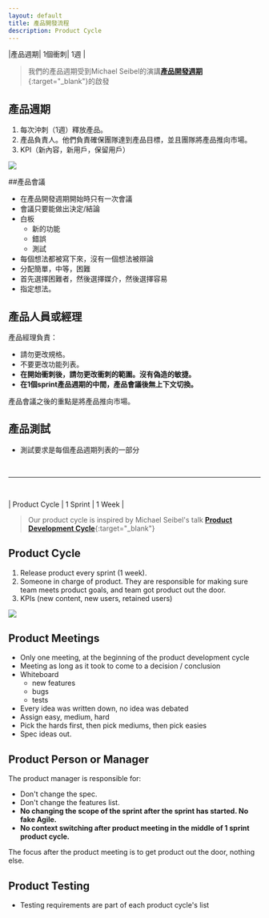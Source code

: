 ```yaml
---
layout: default
title: 產品開發流程
description: Product Cycle
---
```


|產品週期| 1個衝刺| 1週 |

>我們的產品週期受到Michael Seibel的演講[**產品開發週期**](https://www.youtube.com/watch?v=kzVvjKLdAbk){:target="_blank"}的啟發

## 產品週期

1. 每次沖刺（1週）釋放產品。
1. 產品負責人。他們負責確保團隊達到產品目標，並且團隊將產品推向市場。
1. KPI（新內容，新用戶，保留用戶）

<img src='https://lh3.googleusercontent.com/ttlT2l7oSO5M7VaNxOY7sAhlVl76D12x-BEgSg4If9CHxg-5qYfO0n0rc-DbZxmsvRqXW4fEQWQ1jJKUmtqATbka4FNu8kE3c2WHBPZZqNsQnfDIDvNvFo9cZEw6L685j6UKj8Yd3w=w1200' />

##產品會議

* 在產品開發週期開始時只有一次會議
* 會議只要能做出決定/結論
* 白板
  * 新的功能
  * 錯誤
  * 測試
* 每個想法都被寫下來，沒有一個想法被辯論
* 分配簡單，中等，困難
* 首先選擇困難者，然後選擇媒介，然後選擇容易
* 指定想法。

## 產品人員或經理

產品經理負責：

* 請勿更改規格。
* 不要更改功能列表。
* **在開始衝刺後，請勿更改衝刺的範圍。沒有偽造的敏捷。**
* **在1個sprint產品週期的中間，產品會議後無上下文切換。**

產品會議之後的重點是將產品推向市場。

## 產品測試

* 測試要求是每個產品週期列表的一部分

<br>

---

<br>

| Product Cycle | 1 Sprint | 1 Week |

> Our product cycle is inspired by Michael Seibel's talk [**Product Development Cycle**](https://www.youtube.com/watch?v=kzVvjKLdAbk){:target="_blank"}

## Product Cycle

1. Release product every sprint (1 week).
1. Someone in charge of product. They are responsible for making sure team meets product goals, and team got product out the door.
1. KPIs (new content, new users, retained users)

<img src='https://lh3.googleusercontent.com/ttlT2l7oSO5M7VaNxOY7sAhlVl76D12x-BEgSg4If9CHxg-5qYfO0n0rc-DbZxmsvRqXW4fEQWQ1jJKUmtqATbka4FNu8kE3c2WHBPZZqNsQnfDIDvNvFo9cZEw6L685j6UKj8Yd3w=w1200' />

## Product Meetings

* Only one meeting, at the beginning of the product development cycle
* Meeting as long as it took to come to a decision / conclusion
* Whiteboard
  * new features
  * bugs
  * tests
* Every idea was written down, no idea was debated
* Assign easy, medium, hard
* Pick the hards first, then pick mediums, then pick easies
* Spec ideas out.

## Product Person or Manager

The product manager is responsible for:

* Don't change the spec.
* Don't change the features list.
* **No changing the scope of the sprint after the sprint has started. No fake Agile.**
* **No context switching after product meeting in the middle of 1 sprint product cycle.**

The focus after the product meeting is to get product out the door, nothing else.

## Product Testing

* Testing requirements are part of each product cycle's list